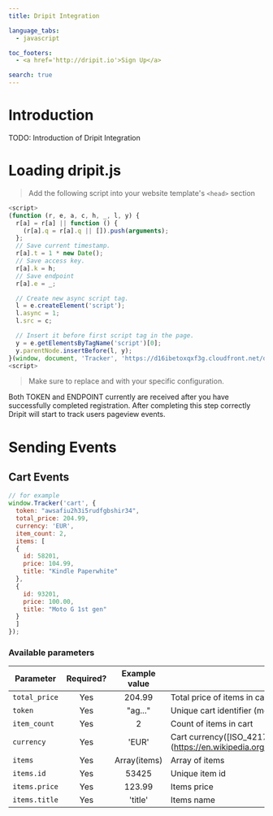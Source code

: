 ```yaml
---
title: Dripit Integration

language_tabs:
  - javascript

toc_footers:
  - <a href='http://dripit.io'>Sign Up</a>

search: true
---
```


# Introduction

TODO: Introduction of Dripit Integration

# Loading dripit.js

> Add the following script into your website template's `<head>` section

```javascript
<script>
(function (r, e, a, c, h, _, l, y) {
  r[a] = r[a] || function () {
    (r[a].q = r[a].q || []).push(arguments);
  };
  // Save current timestamp.
  r[a].t = 1 * new Date();
  // Save access key.
  r[a].k = h;
  // Save endpoint
  r[a].e = _;

  // Create new async script tag.
  l = e.createElement('script');
  l.async = 1;
  l.src = c;

  // Insert it before first script tag in the page.
  y = e.getElementsByTagName('script')[0];
  y.parentNode.insertBefore(l, y);
}(window, document, 'Tracker', 'https://d16ibetoxqxf3g.cloudfront.net/dripit.js.gz', '<TOKEN>', '<ENDPOINT>'));
<script>
```

> Make sure to replace <TOKEN> and <ENDPOINT> with your specific configuration.

Both TOKEN and ENDPOINT currently are received after you have successfully completed registration. After completing this step correctly Dripit will start to track users pageview events.

# Sending Events

## Cart Events

```javascript
// for example
window.Tracker('cart', {
  token: "awsafiu2h3i5rudfgbshir34",
  total_price: 204.99,
  currency: 'EUR',
  item_count: 2,
  items: [
  {
    id: 58201,
    price: 104.99,
    title: "Kindle Paperwhite"
  },
  {
    id: 93201,
    price: 100.00,
    title: "Moto G 1st gen"
  }
  ]
});
```


### Available parameters

| Parameter     | Required?     | Example value  | Description |
| ------------- |:-------------:|:--------------:| ----------- |
| `total_price` | Yes           | 204.99         | Total price of items in cart |
| `token`       | Yes           | "ag..."        | Unique cart identifier (more info below) |
| `item_count`  | Yes           | 2              | Count of items in cart
| `currency  `  | Yes           | 'EUR'          | Cart currency([ISO_4217 (https://en.wikipedia.org/wiki/ISO_4217#Currency_numbers)) |
| `items`       | Yes           | Array(items)   | Array of items |
| `items.id`    | Yes           | 53425          | Unique item id |
| `items.price` | Yes           | 123.99         | Items price    |
| `items.title` | Yes           | 'title'        | Items name     |

